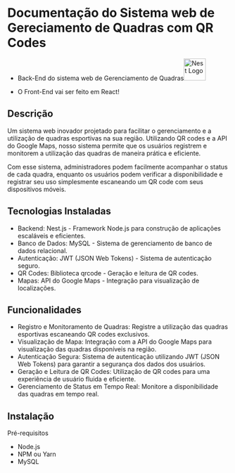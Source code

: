 <h1>Documentação do Sistema web de Gereciamento de Quadras com QR Codes</h1>
<ul>
  <li>
    <p> Back-End do sistema web de Gerenciamento de Quadras<img src="https://nestjs.com/img/logo-small.svg" width="50" alt="Nest Logo" /></p>
  </li>
  <li>
    <p> O Front-End vai ser feito em React!
  </li>
</ul>

## Descrição
Um sistema web inovador projetado para facilitar o gerenciamento e a utilização de quadras esportivas na sua região. Utilizando QR codes e a API do Google Maps, nosso sistema permite que os usuários registrem e monitorem a utilização das quadras de maneira prática e eficiente.

Com esse sistema, administradores podem facilmente acompanhar o status de cada quadra, enquanto os usuários podem verificar a disponibilidade e registrar seu uso simplesmente escaneando um QR code com seus dispositivos móveis.

## Tecnologias Instaladas

<ul>
  <li>Backend: Nest.js - Framework Node.js para construção de aplicações escaláveis e eficientes.</li>
  <li>Banco de Dados: MySQL - Sistema de gerenciamento de banco de dados relacional.</li>
  <li>Autenticação: JWT (JSON Web Tokens) - Sistema de autenticação seguro.</li>
  <li>QR Codes: Biblioteca qrcode - Geração e leitura de QR codes.</li>
  <li>Mapas: API do Google Maps - Integração para visualização de localizações.</li>
</ul>

## Funcionalidades

<ul>
  <li>Registro e Monitoramento de Quadras: Registre a utilização das quadras esportivas escaneando QR codes exclusivos.</li>
  <li>Visualização de Mapa: Integração com a API do Google Maps para visualização das quadras disponíveis na região.</li>
  <li>Autenticação Segura: Sistema de autenticação utilizando JWT (JSON Web Tokens) para garantir a segurança dos dados dos usuários.</li>
  <li>Geração e Leitura de QR Codes: Utilização de QR codes para uma experiência de usuário fluida e eficiente.</li>
  <li>Gerenciamento de Status em Tempo Real: Monitore a disponibilidade das quadras em tempo real.</li>
</ul>

## Instalação

Pré-requisitos

- Node.js
- NPM ou Yarn
- MySQL
